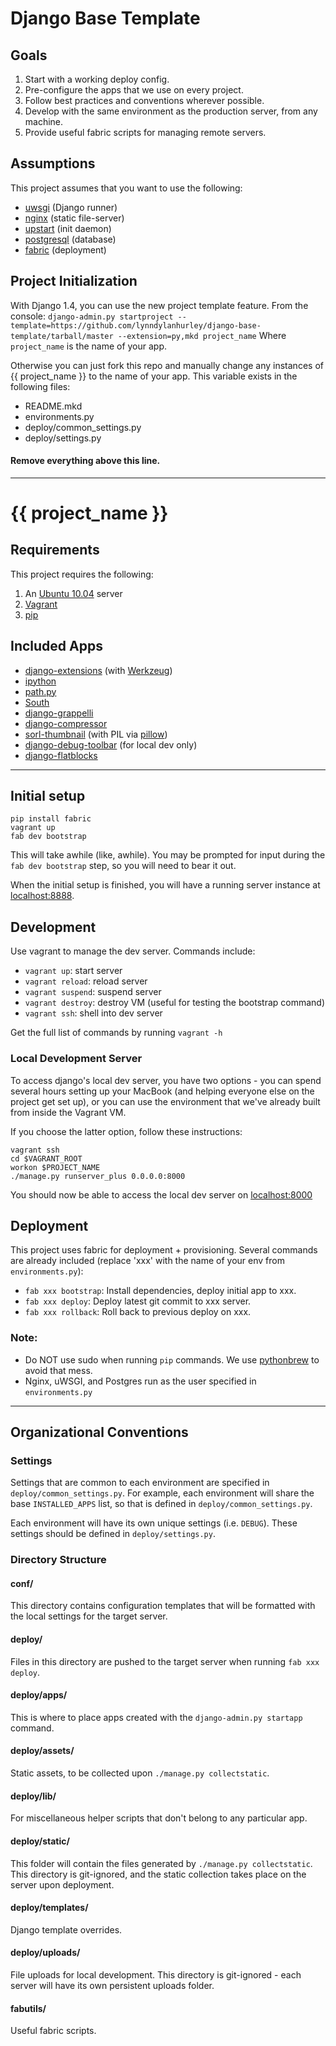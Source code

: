 # Django Base Template

## Goals
1. Start with a working deploy config.
1. Pre-configure the apps that we use on every project.
1. Follow best practices and conventions wherever possible.
1. Develop with the same environment as the production server, from any machine.
1. Provide useful fabric scripts for managing remote servers.

## Assumptions
This project assumes that you want to use the following:

*   [uwsgi](http://projects.unbit.it/uwsgi/) (Django runner)
*   [nginx](http://wiki.nginx.org/Main) (static file-server)
*   [upstart](http://upstart.ubuntu.com/) (init daemon)
*   [postgresql](http://www.postgresql.org/) (database)
*   [fabric](http://docs.fabfile.org/en/1.4.0/index.html) (deployment)

## Project Initialization
With Django 1.4, you can use the new project template feature. From the console:
`django-admin.py startproject --template=https://github.com/lynndylanhurley/django-base-template/tarball/master --extension=py,mkd project_name`
Where `project_name` is the name of your app.

Otherwise you can just fork this repo and manually change any instances of {{ project_name }} to the name of your app. This variable exists in the following files:

*   README.mkd
*   environments.py
*   deploy/common_settings.py
*   deploy/settings.py

#### Remove everything above this line.
---

# {{ project_name }}

## Requirements
This project requires the following:

1. An [Ubuntu 10.04](http://www.ubuntu.com/) server
2. [Vagrant](http://vagrantup.com/)
3. [pip](http://pypi.python.org/pypi/pip)

## Included Apps

*   [django-extensions](http://packages.python.org/django-extensions/) (with [Werkzeug](http://werkzeug.pocoo.org/))
*   [ipython](http://ipython.org/)
*   [path.py](https://github.com/dottedmag/path.py)
*   [South](http://south.aeracode.org/)
*   [django-grappelli](http://readthedocs.org/docs/django-grappelli/en/latest/)
*   [django-compressor](http://django_compressor.readthedocs.org/en/latest/index.html)
*   [sorl-thumbnail](http://thumbnail.sorl.net/) (with PIL via [pillow](http://pypi.python.org/pypi/Pillow))
*   [django-debug-toolbar](https://github.com/django-debug-toolbar/django-debug-toolbar) (for local dev only)
*   [django-flatblocks](https://github.com/zerok/django-flatblocks)

---

## Initial setup
    pip install fabric
    vagrant up
    fab dev bootstrap

This will take awhile (like, awhile). You may be prompted for input during the `fab dev bootstrap` step, so you will need to bear it out.

When the initial setup is finished, you will have a running server instance at [localhost:8888](http://localhost:8888).

## Development
Use vagrant to manage the dev server. Commands include:

*   `vagrant up`: start server
*   `vagrant reload`: reload server
*   `vagrant suspend`: suspend server
*   `vagrant destroy`: destroy VM (useful for testing the bootstrap command)
*   `vagrant ssh`: shell into dev server

Get the full list of commands by running `vagrant -h`

### Local Development Server
To access django's local dev server, you have two options - you can spend several hours setting up your MacBook (and helping everyone else on the project get set up), or you can use the environment that we've already built from inside the Vagrant VM.

If you choose the latter option, follow these instructions:

    vagrant ssh
    cd $VAGRANT_ROOT
    workon $PROJECT_NAME
    ./manage.py runserver_plus 0.0.0.0:8000

You should now be able to access the local dev server on [localhost:8000](http://localhost:8000)

## Deployment
This project uses fabric for deployment + provisioning. Several commands are already included (replace 'xxx' with the name of your env from `environments.py`):

*   `fab xxx bootstrap`: Install dependencies, deploy initial app to xxx.
*   `fab xxx deploy`: Deploy latest git commit to xxx server.
*   `fab xxx rollback`: Roll back to previous deploy on xxx.

### Note:

*   Do NOT use sudo when running `pip` commands. We use [pythonbrew](https://github.com/utahta/pythonbrew) to avoid that mess.
*   Nginx, uWSGI, and Postgres run as the user specified in `environments.py`

---

## Organizational Conventions

### Settings
Settings that are common to each environment are specified in `deploy/common_settings.py`. For example, each environment will share the base `INSTALLED_APPS` list, so that is defined in `deploy/common_settings.py`.

Each environment will have its own unique settings (i.e. `DEBUG`). These settings should be defined in `deploy/settings.py`.

### Directory Structure

#### conf/
This directory contains configuration templates that will be formatted with the local settings for the target server.

#### deploy/
Files in this directory are pushed to the target server when running `fab xxx deploy`.

#### deploy/apps/
This is where to place apps created with the `django-admin.py startapp` command.

#### deploy/assets/
Static assets, to be collected upon `./manage.py collectstatic`.

#### deploy/lib/
For miscellaneous helper scripts that don't belong to any particular app.

#### deploy/static/
This folder will contain the files generated by `./manage.py collectstatic`. This directory is git-ignored, and the static collection takes place on the server upon deployment.

#### deploy/templates/
Django template overrides.

#### deploy/uploads/
File uploads for local development. This directory is git-ignored - each server will have its own persistent uploads folder.

#### fabutils/
Useful fabric scripts.

